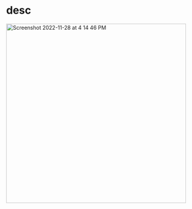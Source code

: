 # desc

<img width="482" alt="Screenshot 2022-11-28 at 4 14 46 PM" src="https://user-images.githubusercontent.com/119257994/204382524-c331666f-6715-40c1-8ce6-f4000d5562b7.png">
